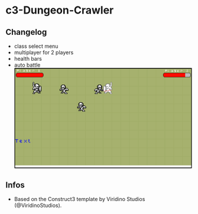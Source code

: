 # c3-Dungeon-Crawler

## Changelog
- class select menu
- multiplayer for 2 players
- health bars
- auto battle
![info.png](./images/info.png)

## Infos
- Based on the Construct3 template by Viridino Studios (@ViridinoStudios).
